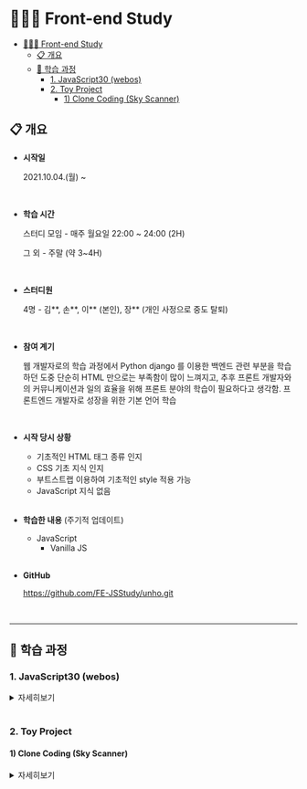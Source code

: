 # 🧑🏻‍💻 Front-end Study

- [🧑🏻‍💻 Front-end Study](#--------front-end-study)
  * [📋 개요](#-----)
  * [📝 학습 과정](#--------)
    + [1. JavaScript30 (webos)](#1-javascript30--webos-)
    + [2. Toy Project](#2-toy-project)
      - [1) Clone Coding (Sky Scanner)](#1--clone-coding--sky-scanner-)
      

## 📋 개요

* **시작일**

  2021.10.04.(월) ~ 

  <br>

* **학습 시간**

  스터디 모임 - 매주 월요일 22:00 ~ 24:00 (2H)

  그 외 - 주말 (약 3~4H)

  <br>

* **스터디원**

  4명 - 김\*\*, 손\*\*, 이\*\* (본인), 장\*\* (개인 사정으로 중도 탈퇴)

  <br>

* **참여 계기**

  웹 개발자로의 학습 과정에서 Python django 를 이용한 백엔드 관련 부분을 학습하던 도중 단순히 HTML 만으로는 부족함이 많이 느껴지고, 추후 프론트 개발자와의 커뮤니케이션과 일의 효율을 위해 프론트 분야의 학습이 필요하다고 생각함.
  프론트엔드 개발자로 성장을 위한 기본 언어 학습

  <br>

* **시작 당시 상황**

  * 기초적인 HTML 태그 종류 인지
  * CSS 기초 지식 인지
  * 부트스트랩 이용하여 기초적인 style 적용 가능
  * JavaScript 지식 없음

  <br>

* **학습한 내용** (주기적 업데이트)

  * JavaScript
    * Vanilla JS

  <br>

* **GitHub**

  https://github.com/FE-JSStudy/unho.git

  <br>

---

## 📝 학습 과정

### 1. JavaScript30 (webos)

<details>
  <summary>자세히보기</summary>
  <ul>
    <li><strong>학습 기간</strong> : 2021.10.04.(월) ~ </li>
    <li><strong>사이트</strong> : <a href="https://javascript30.com/">https://javascript30.com/</a></li>
    <li><strong>참고</strong> : 학습 내용에 관한 자세한 사항은 폴더 내 파일에 주석으로 기술하였음</li>
  </ul>
  <br>
  <h4>
    학습 일정
  </h4>
  <table>
    <thead>
      <tr>
        <th>주차</th>
        <th>학습단원</th>
        <th>학습내용</th>
      </tr>
    </thead>
    <tbody>
      <tr>
        <th>
          1주차
          <br>
          2021.10.04.(월)
        </th>
        <td>
          Day2_CSS_JS_CLOCK
          <br>
          Day4_ARRAY_CARDIO_1
        </td>
        <td>
          setInterval() 활용한 현재 시간 불러와서 현재 시간을 알려주는 기능 구현
          <br>
          배열을 이용한 map, filter, reduce, sort 사용법 학습
        </td>
      </tr>
      <tr>
    		<th>
          2주차
          <br>
          2021.10.11.(월)
      	</th>
        <td>
          Day7_Array_Cardio_2
          <br>
          Day16_Mouse_Move_Shadow
      	</td>
        <td>
          배열을 이용한 some, every, find, index 사용법 학습
          <br>
          리스너를 추가하여 마우스의 움직임에 따라 글씨 효과를 나타내는 기능 구현
      	</td>
      </tr>
      <tr>
        <th>
          3주차
          <br>
          2021.10.18.(월)
      	</th>
        <td>
          Day6_Ajax_Type_Ahead
      	</td>
        <td>
          비동기 기능 구현, fetch() 활용하여 응답 받은 JSON 데이터
          <br>
          안에서 원하는 결과 검색하는 기능 구현
      	</td>
    	</tr>
      <tr>
        <th>
          4주차
          <br>
          2021.10.25.(월)
      	</th>
        <td>
          Day14_Object & Arrays_Copy
      	</td>
        <td>
          변수들의 값에 의한 호출, 참조에 의한 호출 학습
          <br>
          객체와 배열의 얕은 복사 및 깊은 복사 방법 학습
      	</td>
    	</tr>
      <tr>
        <th>
          5주차
          <br>
          2021.11.01.(월)
      	</th>
        <td>
          Day13_Slide_In_On_Scroll
      	</td>
        <td>
          스크롤 이벤트 발생시 이미지가 안보이다가 보이게 하기
          <br>
          스크롤 이벤트가 호출 빈도 조절 방법 학습
      	</td>
    	</tr>
      <tr>
        <th>
          6주차 (휴식)
          <br>
          2021.11.08.(월)
      	</th>
        <td>
          '생활코딩' 강의 통한 AJAX 복습
      	</td>
        <td>
          동기/비동기 비교 및 학습
          <br>
          axios 와 fetch 장단점 비교 학습
      	</td>
    	</tr>
      <tr>
        <th>
          7주차
          <br>
          2021.11.15.(월)
      	</th>
        <td>
          Day22_Follow_Along_Links
      	</td>
        <td>
          Tag에 마우스 오버시 태그에 스타일 변경
          <br>
          forEach 이용한 다수의 태그에 이벤트 리스너 등록법 학습
      	</td>
    	</tr>
    </tbody>
  </table>
</details>

<br>

### 2. Toy Project

#### 1) Clone Coding (Sky Scanner)

<details>
  <summary>자세히보기</summary>
  <ul>
    <li><strong>학습 기간</strong> : 2021.12.27.(월) ~ 2022.01.03.(월)</li>
    <li><strong>사이트</strong> : <a href="https://www.skyscanner.co.kr/">https://www.skyscanner.co.kr/</a></li>
    <li><strong>참고</strong> : 일자별 계획 및 진행 상황, 학습 내용 등을 기술하였</li>
  </ul>
  <br>
  <h4>학습 및 사용 기술 스택</h4>
  <ul>
    <li>React</li>
    <li>React-router</li>
  </ul>
  <br>
  <h4>일정</h4>
  <ol>
    <li> 12.27 ~ 12.29 : React 및 React-router 학습</li>
    <li> 12.30 ~ 12.31 : 기획 및 구상</li>
    <li> 01.01 ~ 01.03 : 프로그래밍</li>
  </ol>
  <br>
  <h4>기획</h4>
    <ul>
      <li>Dom Tree
        <br>
        <img src="./README.assets/dom_tree.png">
      </li>
    </ul>
  <br>
  <h4>일자별 진행 상황</h4>
  <table>
    <thead>
      <tr>
        <th>일자</th>
        <th>계획</th>
        <th>완료</th>
        <th>비고</th>
      </tr>
    </thead>
    <tbody>
      <tr>
        <th>
          12.27
          <br>
          1일차
        </th>
        <td>
          React 공식문서 통한 기본 학습 진행
        </td>
        <td>
          React 프로젝트 생성 및 주요 개념 학습
          <br>
          Component, Props, State, 조건부 렌더링, 이벤트 처리 등.. 학습
        </td>
        <td>
          -
        </td>
      <tr>
      <tr>
        <th>
          12.28
          <br>
          2일차
        </th>
        <td>
          간단한 페이지 작성을 통한 연습
        </td>
        <td>
          간단한 TodoList 작성 페이지 제작 통한 연습
        </td>
        <td>
          -
        </td>
      </tr>
      <tr>
        <th>
          12.29
          <br>
          3일차
        </th>
        <td>
          react-router-dom 학습
        </td>
        <td>
          router 사용한 페이지 전환을 위해 router 학습
        </td>
        <td>
          -
        </td>
      </tr>
    </tbody>
  </table>
</details>